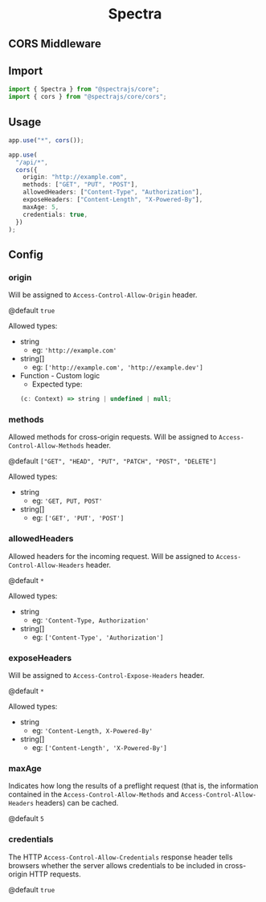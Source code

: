 <h1 align="center">Spectra</h1>

## CORS Middleware

## Import

```ts
import { Spectra } from "@spectrajs/core";
import { cors } from "@spectrajs/core/cors";
```

## Usage

```ts
app.use("*", cors());

app.use(
  "/api/*",
  cors({
    origin: "http://example.com",
    methods: ["GET", "PUT", "POST"],
    allowedHeaders: ["Content-Type", "Authorization"],
    exposeHeaders: ["Content-Length", "X-Powered-By"],
    maxAge: 5,
    credentials: true,
  })
);
```

## Config

### origin

Will be assigned to `Access-Control-Allow-Origin` header.

@default `true`

Allowed types:

- string
  - eg: `'http://example.com'`
- string[]
  - eg: `['http://example.com', 'http://example.dev']`
- Function - Custom logic
  - Expected type:
  ```ts
  (c: Context) => string | undefined | null;
  ```

### methods

Allowed methods for cross-origin requests.
Will be assigned to `Access-Control-Allow-Methods` header.

@default `["GET", "HEAD", "PUT", "PATCH", "POST", "DELETE"]`

Allowed types:

- string
  - eg: `'GET, PUT, POST'`
- string[]
  - eg: `['GET', 'PUT', 'POST']`

### allowedHeaders

Allowed headers for the incoming request.
Will be assigned to `Access-Control-Allow-Headers` header.

@default `*`

Allowed types:

- string
  - eg: `'Content-Type, Authorization'`
- string[]
  - eg: `['Content-Type', 'Authorization']`

### exposeHeaders

Will be assigned to `Access-Control-Expose-Headers` header.

@default `*`

Allowed types:

- string
  - eg: `'Content-Length, X-Powered-By'`
- string[]
  - eg: `['Content-Length', 'X-Powered-By']`

### maxAge

Indicates how long the results of a preflight request
(that is, the information contained in the `Access-Control-Allow-Methods`
and `Access-Control-Allow-Headers` headers) can be cached.

@default `5`

### credentials

The HTTP `Access-Control-Allow-Credentials` response header
tells browsers whether the server allows credentials to
be included in cross-origin HTTP requests.

@default `true`
